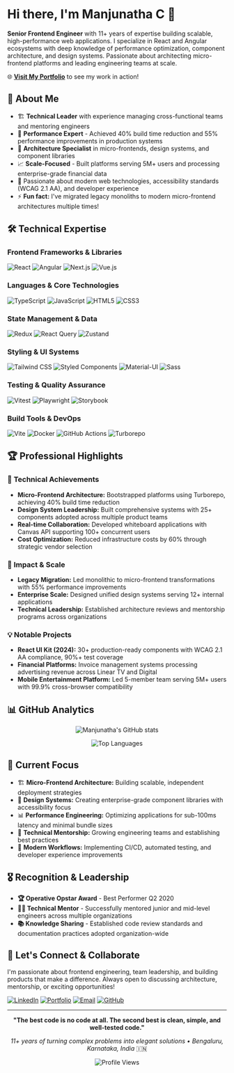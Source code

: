 # Hi there, I'm Manjunatha C 👋

**Senior Frontend Engineer** with 11+ years of expertise building scalable, high-performance web applications. I specialize in React and Angular ecosystems with deep knowledge of performance optimization, component architecture, and design systems. Passionate about architecting micro-frontend platforms and leading engineering teams at scale.

🌐 **[Visit My Portfolio](https://manjunatha-portfolio.vercel.app/)** to see my work in action!

## 🚀 About Me

- 🏗️ **Technical Leader** with experience managing cross-functional teams and mentoring engineers
- 🎯 **Performance Expert** - Achieved 40% build time reduction and 55% performance improvements in production systems
- 🔧 **Architecture Specialist** in micro-frontends, design systems, and component libraries
- 📈 **Scale-Focused** - Built platforms serving 5M+ users and processing enterprise-grade financial data
- 🌱 Passionate about modern web technologies, accessibility standards (WCAG 2.1 AA), and developer experience
- ⚡ **Fun fact:** I've migrated legacy monoliths to modern micro-frontend architectures multiple times!

## 🛠️ Technical Expertise

### Frontend Frameworks & Libraries
![React](https://img.shields.io/badge/-React-61DAFB?style=flat-square&logo=react&logoColor=black)
![Angular](https://img.shields.io/badge/-Angular-DD0031?style=flat-square&logo=angular&logoColor=white)
![Next.js](https://img.shields.io/badge/-Next.js-000000?style=flat-square&logo=next.js&logoColor=white)
![Vue.js](https://img.shields.io/badge/-Vue.js-4FC08D?style=flat-square&logo=vue.js&logoColor=white)

### Languages & Core Technologies
![TypeScript](https://img.shields.io/badge/-TypeScript-3178C6?style=flat-square&logo=typescript&logoColor=white)
![JavaScript](https://img.shields.io/badge/-JavaScript-F7DF1E?style=flat-square&logo=javascript&logoColor=black)
![HTML5](https://img.shields.io/badge/-HTML5-E34F26?style=flat-square&logo=html5&logoColor=white)
![CSS3](https://img.shields.io/badge/-CSS3-1572B6?style=flat-square&logo=css3&logoColor=white)

### State Management & Data
![Redux](https://img.shields.io/badge/-Redux-764ABC?style=flat-square&logo=redux&logoColor=white)
![React Query](https://img.shields.io/badge/-React%20Query-FF4154?style=flat-square&logo=react-query&logoColor=white)
![Zustand](https://img.shields.io/badge/-Zustand-2D2D2D?style=flat-square&logo=react&logoColor=white)

### Styling & UI Systems
![Tailwind CSS](https://img.shields.io/badge/-Tailwind%20CSS-06B6D4?style=flat-square&logo=tailwind-css&logoColor=white)
![Styled Components](https://img.shields.io/badge/-Styled%20Components-DB7093?style=flat-square&logo=styled-components&logoColor=white)
![Material-UI](https://img.shields.io/badge/-Material%20UI-0081CB?style=flat-square&logo=material-ui&logoColor=white)
![Sass](https://img.shields.io/badge/-Sass-CC6699?style=flat-square&logo=sass&logoColor=white)

### Testing & Quality Assurance
![Vitest](https://img.shields.io/badge/-Vitest-6E9F18?style=flat-square&logo=vitest&logoColor=white)
![Playwright](https://img.shields.io/badge/-Playwright-2EAD33?style=flat-square&logo=playwright&logoColor=white)
![Storybook](https://img.shields.io/badge/-Storybook-FF4785?style=flat-square&logo=storybook&logoColor=white)

### Build Tools & DevOps
![Vite](https://img.shields.io/badge/-Vite-646CFF?style=flat-square&logo=vite&logoColor=white)
![Docker](https://img.shields.io/badge/-Docker-2496ED?style=flat-square&logo=docker&logoColor=white)
![GitHub Actions](https://img.shields.io/badge/-GitHub%20Actions-2088FF?style=flat-square&logo=github-actions&logoColor=white)
![Turborepo](https://img.shields.io/badge/-Turborepo-000000?style=flat-square&logo=turborepo&logoColor=white)

## 🏆 Professional Highlights

### 🎯 **Technical Achievements**
- **Micro-Frontend Architecture:** Bootstrapped platforms using Turborepo, achieving 40% build time reduction
- **Design System Leadership:** Built comprehensive systems with 25+ components adopted across multiple product teams
- **Real-time Collaboration:** Developed whiteboard applications with Canvas API supporting 100+ concurrent users
- **Cost Optimization:** Reduced infrastructure costs by 60% through strategic vendor selection

### 🚀 **Impact & Scale**
- **Legacy Migration:** Led monolithic to micro-frontend transformations with 55% performance improvements
- **Enterprise Scale:** Designed unified design systems serving 12+ internal applications
- **Technical Leadership:** Established architecture reviews and mentorship programs across organizations

### 💡 **Notable Projects**
- **React UI Kit (2024):** 30+ production-ready components with WCAG 2.1 AA compliance, 90%+ test coverage
- **Financial Platforms:** Invoice management systems processing advertising revenue across Linear TV and Digital
- **Mobile Entertainment Platform:** Led 5-member team serving 5M+ users with 99.9% cross-browser compatibility

## 📊 GitHub Analytics

<div align="center">
  
![Manjunatha's GitHub stats](https://github-readme-stats.vercel.app/api?username=manjunathagee&show_icons=true&theme=radical&count_private=true)

![Top Languages](https://github-readme-stats.vercel.app/api/top-langs/?username=manjunathagee&layout=compact&theme=radical)

</div>

## 🎯 Current Focus

- 🏗️ **Micro-Frontend Architecture:** Building scalable, independent deployment strategies
- 🎨 **Design Systems:** Creating enterprise-grade component libraries with accessibility focus
- 📊 **Performance Engineering:** Optimizing applications for sub-100ms latency and minimal bundle sizes
- 👥 **Technical Mentorship:** Growing engineering teams and establishing best practices
- 🔄 **Modern Workflows:** Implementing CI/CD, automated testing, and developer experience improvements

## 🎖️ Recognition & Leadership

- **🏆 Operative Opstar Award** - Best Performer Q2 2020
- **👨‍🏫 Technical Mentor** - Successfully mentored junior and mid-level engineers across multiple organizations
- **📚 Knowledge Sharing** - Established code review standards and documentation practices adopted organization-wide

## 🤝 Let's Connect & Collaborate

I'm passionate about frontend engineering, team leadership, and building products that make a difference. Always open to discussing architecture, mentorship, or exciting opportunities!

[![LinkedIn](https://img.shields.io/badge/-LinkedIn-0077B5?style=flat-square&logo=linkedin&logoColor=white)](https://linkedin.com/in/manjunatha-citragar)
[![Portfolio](https://img.shields.io/badge/-Portfolio-FF5722?style=flat-square&logo=google-chrome&logoColor=white)](https://manjunatha-portfolio.vercel.app/)
[![Email](https://img.shields.io/badge/-Email-D14836?style=flat-square&logo=gmail&logoColor=white)](mailto:manjunathagee@gmail.com)
[![GitHub](https://img.shields.io/badge/-GitHub-181717?style=flat-square&logo=github&logoColor=white)](https://github.com/manjunathagee)

---

<div align="center">
  
**"The best code is no code at all. The second best is clean, simple, and well-tested code."**

*11+ years of turning complex problems into elegant solutions • Bengaluru, Karnataka, India* 🇮🇳

![Profile Views](https://komarev.com/ghpvc/?username=manjunathagee&color=blueviolet&style=flat-square)

</div>
